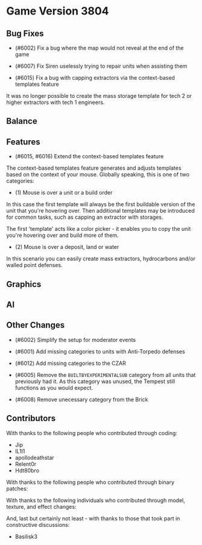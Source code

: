 # Game Version 3804

## Bug Fixes

- (#6002) Fix a bug where the map would not reveal at the end of the game

- (#6007) Fix Siren uselessly trying to repair units when assisting them

- (#6015) Fix a bug with capping extractors via the context-based templates feature

It was no longer possible to create the mass storage template for tech 2 or higher extractors with tech 1 engineers.

## Balance

<!-- Remove header when empty -->

## Features

- (#6015, #6016) Extend the context-based templates feature

The context-based templates feature generates and adjusts templates based on the context of your mouse. Globally speaking, this is one of two categories:

- (1) Mouse is over a unit or a build order

In this case the first template will always be the first buildable version of the unit that you're hovering over. Then additional templates may be introduced for common tasks, such as capping an extractor with storages.

The first 'template' acts like a color picker - it enables you to copy the unit you're hovering over and build more of them. 

- (2) Mouse is over a deposit, land or water

In this scenario you can easily create mass extractors, hydrocarbons and/or walled point defenses. 

## Graphics

<!-- Remove header when empty -->

## AI

<!-- Remove header when empty -->

## Other Changes

- (#6002) Simplify the setup for moderator events

- (#6001) Add missing categories to units with Anti-Torpedo defenses

- (#6012) Add missing categories to the CZAR

- (#6005) Remove the `BUILTBYEXPERIMENTALSUB` category from all units that previously had it. As this category was unused, the Tempest still functions as you would expect.

- (#6008) Remove unecessary category from the Brick

## Contributors

With thanks to the following people who contributed through coding:

- Jip
- lL1l1
- apollodeathstar
- Relent0r
- Hdt80bro

With thanks to the following people who contributed through binary patches:

<!-- Remove when empty -->

With thanks to the following individuals who contributed through model, texture, and effect changes:

<!-- Remove when empty -->

And, last but certainly not least - with thanks to those that took part in constructive discussions:

- Basilisk3

